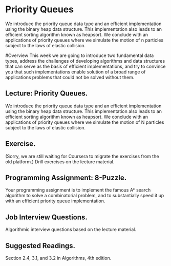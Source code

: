 # Priority Queues
We introduce the priority queue data type and an efficient implementation using the binary heap data structure. This implementation also leads to an efficient sorting algorithm known as heapsort. We conclude with an applications of priority queues where we simulate the motion of n particles subject to the laws of elastic collision.

#Overview
This week we are going to introduce two fundamental data types, address the challenges of developing algorithms and data structures that can serve as the basis of efficient implementations, and try to convince you that such implementations enable solution of a broad range of applications problems that could not be solved without them.

## Lecture: Priority Queues. 
We introduce the priority queue data type and an efficient implementation using the binary heap data structure. This implementation also leads to an efficient sorting algorithm known as heapsort. We conclude with an applications of priority queues where we simulate the motion of N particles subject to the laws of elastic collision.

## Exercise. 
(Sorry, we are still waiting for Coursera to migrate the exercises from the old platform.) Drill exercises on the lecture material.

## Programming Assignment: 8-Puzzle.
Your programming assignment is to implement the famous A* search algorithm to solve a combinatorial problem, and to substantially speed it up with an efficient priority queue implementation.

## Job Interview Questions. 
Algorithmic interview questions based on the lecture material.

## Suggested Readings. 
Section 2.4, 3.1, and 3.2 in Algorithms, 4th edition.